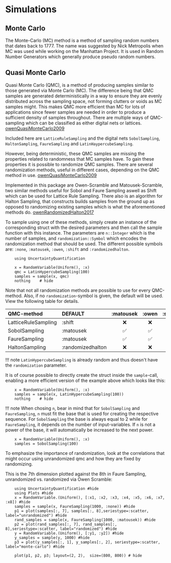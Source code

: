 # Simulations

## Monte Carlo

The Monte-Carlo (MC) method is a method of sampling random numbers that dates back to 1777. The name was suggested by Nick Metropolis when MC was used while working on the Manhattan Project.
It is used in Random Number Generators which generally produce pseudo random numbers.

## Quasi Monte Carlo 
Quasi Monte Carlo (QMC), is a method of producing samples similar to those generated via Monte Carlo (MC).
The difference being that QMC samples are generated deterministically in a way to ensure they are evenly distributed across the sampling space, not forming clutters or voids as MC samples might.
This makes QMC more efficient than MC for lots of applications since fewer samples are needed in order to produce a sufficient density of samples throughout. There are multiple ways of QMC-sampling which can be classified as either digital nets or lattices. [owenQuasiMonteCarlo2009](@cite)

Included here are `LatticeRuleSampling` and the digital nets `SobolSampling`, `HaltonSampling`, `FaureSampling` and `LatinHaypercubeSampling`.

However, being deterministic, these QMC samples are missing the properties related to randomness that MC samples have.
To gain these properties it is possible to randomize QMC samples.
There are several randomization methods, useful in different cases, depending on the QMC method in use. [owenQuasiMonteCarlo2009](@cite)

Implemented in this package are Owen-Scramble and Matousek-Scramble, two similar methods useful for Sobol and Faure Sampling aswell as Shift which can be used for Lattice Rule Sampling.
There also is an algorithm for Halton Sampling, that constructs builds samples from the ground up as opposed to randomizing existing samples which is what the aforementioned methods do. [owenRandomizedHalton2017](@cite)

To sample using one of these methods, simply create an instance of the corresponding struct with the desired parameters and then call the sample function with this instance. The parameters are `n::Integer` which is the number of samples, and `randomization::Symbol` which encodes the randomization method that should be used. The different possible symbols are: `:none`, `:matousek`, `:owen`, `:shift` and `:randomizedhalton`.


```@setup qmc
    using UncertaintyQuantification
```
```@example qmc
    x = RandomVariable(Uniform(), :x)
    qmc = LatinHypercubeSampling(100)
    samples = sample(x, qmc)
    nothing    # hide
```


Note that not all randomization methods are possible to use for every QMC-method. 
Also, if no `randomization`-symbol is given, the default will be used. 
View the following table for details.

| QMC-method | DEFAULT | :matousek | :owen | :shift | :randomizedhalton | :none  |
| :--------- | :------ | :---------------: | :-----------: | :----: | :---------------: | :----: |
| LatticeRuleSampling | :shift | ❌ | ❌ | ✅ | ❌ | ✅ |
| SobolSampling | :matousek | ✅ | ✅ | ❌ | ❌ | ✅ |
| FaureSampling | :matousek | ✅ | ✅ | ❌ | ❌ | ✅ |
| HaltonSampling | :randomizedhalton | ❌ | ❌ | ❌ | ✅ | ✅ |

!!! note
    `LatinHypercubeSampling` is already random and thus doesn't have the `randomization` parameter. 

It is of course possible to directly create the struct inside the `sample`-call, enabling a more efficient version of the example above which looks like this:

```@example qmc
    x = RandomVariable(Uniform(), :x)
    samples = sample(x, LatinHypercubeSampling(100))
    nothing    # hide
```
!!! note
    When chosing `n`, bear in mind that for `SobolSampling` and `FaureSampling`, `n` must fit the base that is used for creating the respective sequence. For `SobolSampling` the base is always equal to 2 while for `FaureSampling`, it depends on the number of input-variables. If `n` is not a power of the base, it will automatically be increased to the next power.

```@example qmc
    x = RandomVariable(Uniform(), :x)
    samples = SobolSampling(100)
```

To emphasize the importance of randomization, look at the correlations that might occur using unrandomized qmc and how they are fixed by randomizing. 

This is the 7th dimension plotted against the 8th in Faure Sampling, unrandomized vs. randomized via Owen Scramble:
```@setup plots 
    using UncertaintyQuantification #hide
    using Plots #hide
    x = RandomVariable.(Uniform(), [:x1, :x2, :x3, :x4, :x5, :x6, :x7, :x8]) #hide
    samples = sample(x, FaureSampling(1000, :none)) #hide
    p1 = plot(samples[:, 7], samples[:, 8],seriestype=:scatter, label="unrandomized") #hide
    rand_samples = sample(x, FaureSampling(1000, :matousek)) #hide
    p2 = plot(rand_samples[:, 7], rand_samples[:, 8],seriestype=:scatter, label="randomized") #hide
    y = RandomVariable.(Uniform(), [:y1, :y2]) #hide
    y_samples = sample(y, 1000) #hide
    p3 = plot(y_samples[:, 1], y_samples[:, 2], seriestype=:scatter, label="monte-carlo") #hide
```

```@example plots
    plot(p1, p2, p3; layout=(2, 2),  size=(800, 800)) # hide
```
